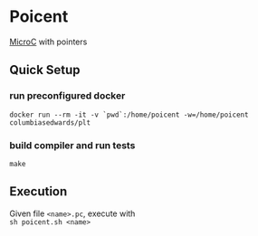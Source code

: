 # Poicent
[MicroC](http://www.cs.columbia.edu/~sedwards/classes/2021/4115-spring/microc.tar.gz) with pointers

## Quick Setup
### run preconfigured docker
``docker run --rm -it -v `pwd`:/home/poicent -w=/home/poicent columbiasedwards/plt``

### build compiler and run tests
`make`

## Execution
Given file `<name>.pc`, execute with  
`sh poicent.sh <name>`
